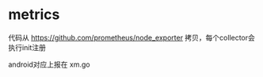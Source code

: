 # metrics

代码从 https://github.com/prometheus/node_exporter 拷贝，每个collector会执行init注册

android对应上报在 xm.go

